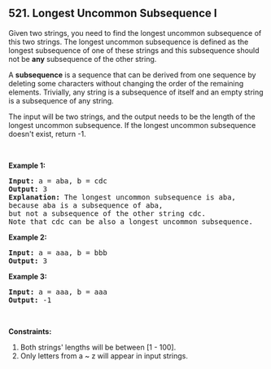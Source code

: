 ## 521. Longest Uncommon Subsequence I

Given two strings, you need to find the longest uncommon subsequence of this two strings. The longest uncommon subsequence is defined as the longest subsequence of one of these strings and this subsequence should not be **any** subsequence of the other string.

A **subsequence** is a sequence that can be derived from one sequence by deleting some characters without changing the order of the remaining elements. Trivially, any string is a subsequence of itself and an empty string is a subsequence of any string.

The input will be two strings, and the output needs to be the length of the longest uncommon subsequence. If the longest uncommon subsequence doesn't exist, return -1.

<br>

**Example 1:**
<pre>
<b>Input:</b> a = aba, b = cdc
<b>Output:</b> 3
<b>Explanation:</b> The longest uncommon subsequence is aba, 
because aba is a subsequence of aba, 
but not a subsequence of the other string cdc.
Note that cdc can be also a longest uncommon subsequence.
</pre>

**Example 2:**
<pre>
<b>Input:</b> a = aaa, b = bbb
<b>Output:</b> 3
</pre>

**Example 3:**
<pre>
<b>Input:</b> a = aaa, b = aaa
<b>Output:</b> -1
</pre>

<br>

**Constraints:**

  1. Both strings' lengths will be between [1 - 100].
  2. Only letters from a ~ z will appear in input strings.
